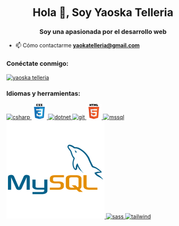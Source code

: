 <h1 align="center">Hola 👋, Soy Yaoska Telleria</h1>
<h3 align="center">Soy una apasionada por el desarrollo web</h3>

- 📫 Cómo contactarme **yaokatelleria@gmail.com**

<h3 align="left">Conéctate conmigo:</h3>
<p align="left">
<a href="https://linkedin.com/in/yaoska telleria" target="blank"><img align="center" src="https://raw.githubusercontent.com/rahuldkjain/github-profile-readme-generator/master/src/images/icons/Social/linked-in-alt.svg" alt="yaoska telleria" height="30" width="40" /></a>
</p>

<h3 align="left">Idiomas y herramientas:</h3>
<p align="left"> <a href= "https://www.w3schools.com/cs/" target="_blank" rel="noreferrer"> <img src="https://raw.githubusercontent.com/devicons/devicon/master/icons/csharp/ csharp-original.svg" alt="csharp" width="40" height="40"/> </a> <a href="https://www.w3schools.com/css/" target="_blank" rel="noreferrer"> <img src="https://raw.githubusercontent.com/devicons/devicon/master/icons/css3/css3-original-wordmark.svg" alt="css3" width="40" height ="40"/> </a> <a href="https://dotnet.microsoft.com/" target="_blank" rel="noreferrer"> <img src="https://raw.githubusercontent. com/devicons/devicon/master/icons/dot-net/dot-net-original-wordmark.svg" alt="dotnet" width="40" height="40"/> </a> <a href=" https://git-scm.com/" target="_blank" rel="noreferrer"> <img src="https://www.vectorlogo.zone/logos/git-scm/git-scm-icon.svg " alt="git" width="40" height="40"/> </a> <a href="https://www.w3.org/html/" target="_blank" rel="noreferrer" > <img src="https://raw.githubusercontent.com/devicons/devicon/master/icons/html5/html5-original-wordmark.svg" alt="html5" width="40" height="40"/ > </a> <a href="https://www.microsoft.com/en-us/sql-server" target="_blank" rel="noreferrer"> <img src="https://www. svgrepo.com/show/303229/microsoft-sql-server-logo.svg" alt="mssql" width="40" height="40"/> </a> <a href="https://www. MySQL.com/" target="_blank" rel="noreferrer"> <img src="https://raw.githubusercontent.com/devicons/devicon/master/icons/mysql/mysql-original-wordmark.svg" alt=" mysql" ancho="40" alto="40"/> </a> <a href="https://sass-lang.com" target="_blank" rel="noreferrer"> <img src="https ://raw.githubusercontent.com/devicons/devicon/master/icons/sass/sass-original.svg" alt="sass" width="40" height="40"/> </a> <a href= "https://tailwindcss.com/" target="_blank" rel="noreferrer"> <img src="https://www.vectorlogo.zone/logos/tailwindcss/tailwindcss-icon.svg" alt="tailwind " ancho="40" alto="40"/> </a> </p>
